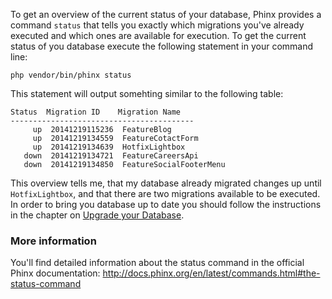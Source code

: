 To get an overview of the current status of your database, Phinx provides a command `status` that tells you exactly which migrations you've already executed and which ones are available for execution. To get the current status of you database execute the following statement in your command line:

    php vendor/bin/phinx status

This statement will output somehting similar to the following table:

    Status  Migration ID    Migration Name 
    -----------------------------------------
         up  20141219115236  FeatureBlog
         up  20141219134559  FeatureCotactForm
         up  20141219134639  HotfixLightbox
       down  20141219134721  FeatureCareersApi
       down  20141219134850  FeatureSocialFooterMenu

This overview tells me, that my database already migrated changes up until `HotfixLightbox`, and that there are two migrations available to be executed.
In order to bring you database up to date you should follow the instructions in the chapter on [Upgrade your Database](./Collaboration/Database_Versioning/Working_with_Database_Versioning/Working_with_migrations/Upgrade_your_database).

### More information
You'll find detailed information about the status command in the official Phinx documentation: http://docs.phinx.org/en/latest/commands.html#the-status-command